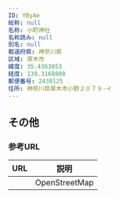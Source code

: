 ```yaml
---
ID: YByAe
総称: null
名称: 小町神社
名称読み: null
別名: null
都道府県: 神奈川県
区域: 厚木市
緯度: 35.4363053
経度: 139.3168808
郵便番号: 2430125
住所: 神奈川県厚木市小野２０７９-イ
---
```


## その他

### 参考URL

| URL | 説明          |
| --- | ------------- |
|     | OpenStreetMap |
